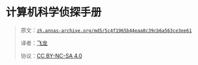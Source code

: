 # 计算机科学侦探手册

> 原文：[`zh.annas-archive.org/md5/5c4f1965b44eaa0c39cb6a563ce3ee61`](https://zh.annas-archive.org/md5/5c4f1965b44eaa0c39cb6a563ce3ee61)
> 
> 译者：[飞龙](https://github.com/wizardforcel)
> 
> 协议：[CC BY-NC-SA 4.0](http://creativecommons.org/licenses/by-nc-sa/4.0/)
